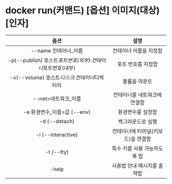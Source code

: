 # docker run(커맨드) [옵션] 이미지(대상) [인자]

|                            옵션                             |                설명                |
| :---------------------------------------------------------: | :--------------------------------: |
|                    --name 컨테이너\_이름                    |       컨테이너 이름을 지정함       |
| -p(--publish) 호스트*포트번호(외부):컨테이너*포트번호(내부) |         포트 번호를 지정함         |
|        -v(--volume) 호스트*디스크:컨테이너*디렉터리         |           볼륨을 마운트            |
|                    --net=네트워크\_이름                     |    컨테이너를 네트워크에 연결함    |
|                -e 환경변수\_이름=값 (--env)                 |         환경변수를 설정함          |
|                        -d (--detach)                        |         백그라운드로 실행          |
|                     -i (--interactive)                      | 컨테이너에 터미널(키보드)을 연결함 |
|                         -t (--tty)                          |    특수 키를 사용 가능하도록 함    |
|                            -help                            |    사용법 안내 메시지를 출력함     |
